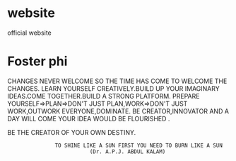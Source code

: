 # website
official website
<h1>Foster phi</h1>
 CHANGES NEVER WELCOME SO THE TIME HAS COME TO WELCOME THE CHANGES.
 LEARN YOURSELF CREATIVELY.BUILD UP YOUR IMAGINARY IDEAS.COME TOGETHER.BUILD A STRONG PLATFORM.
 PREPARE YOURSELF=>PLAN=>DON'T JUST PLAN,WORK=>DON'T JUST WORK,OUTWORK EVERYONE,DOMINATE.
 BE CREATOR,INNOVATOR AND A DAY WILL COME YOUR IDEA WOULD BE FLOURISHED .
 
 BE THE CREATOR OF YOUR OWN DESTINY.
   
                   TO SHINE LIKE A SUN FIRST YOU NEED TO BURN LIKE A SUN
                              (Dr. A.P.J. ABDUL KALAM)
